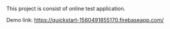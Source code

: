 This project is consist of  online test application.

Demo link: https://quickstart-1560491855170.firebaseapp.com/
  